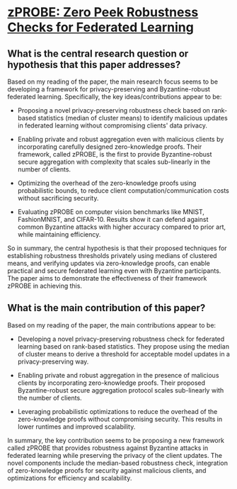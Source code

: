 # [zPROBE: Zero Peek Robustness Checks for Federated Learning](https://arxiv.org/abs/2206.12100)

## What is the central research question or hypothesis that this paper addresses?

 Based on my reading of the paper, the main research focus seems to be developing a framework for privacy-preserving and Byzantine-robust federated learning. Specifically, the key ideas/contributions appear to be:

- Proposing a novel privacy-preserving robustness check based on rank-based statistics (median of cluster means) to identify malicious updates in federated learning without compromising clients' data privacy.

- Enabling private and robust aggregation even with malicious clients by incorporating carefully designed zero-knowledge proofs. Their framework, called zPROBE, is the first to provide Byzantine-robust secure aggregation with complexity that scales sub-linearly in the number of clients. 

- Optimizing the overhead of the zero-knowledge proofs using probabilistic bounds, to reduce client computation/communication costs without sacrificing security.

- Evaluating zPROBE on computer vision benchmarks like MNIST, FashionMNIST, and CIFAR-10. Results show it can defend against common Byzantine attacks with higher accuracy compared to prior art, while maintaining efficiency.

So in summary, the central hypothesis is that their proposed techniques for establishing robustness thresholds privately using medians of clustered means, and verifying updates via zero-knowledge proofs, can enable practical and secure federated learning even with Byzantine participants. The paper aims to demonstrate the effectiveness of their framework zPROBE in achieving this.


## What is the main contribution of this paper?

 Based on my reading of the paper, the main contributions appear to be:

- Developing a novel privacy-preserving robustness check for federated learning based on rank-based statistics. They propose using the median of cluster means to derive a threshold for acceptable model updates in a privacy-preserving way. 

- Enabling private and robust aggregation in the presence of malicious clients by incorporating zero-knowledge proofs. Their proposed Byzantine-robust secure aggregation protocol scales sub-linearly with the number of clients.

- Leveraging probabilistic optimizations to reduce the overhead of the zero-knowledge proofs without compromising security. This results in lower runtimes and improved scalability.

In summary, the key contribution seems to be proposing a new framework called zPROBE that provides robustness against Byzantine attacks in federated learning while preserving the privacy of the client updates. The novel components include the median-based robustness check, integration of zero-knowledge proofs for security against malicious clients, and optimizations for efficiency and scalability.
